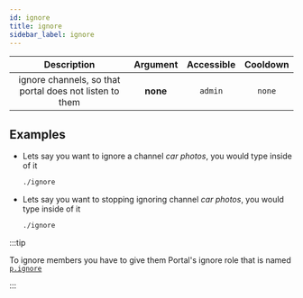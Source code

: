 ```yaml
---
id: ignore
title: ignore
sidebar_label: ignore
---
```


|                       Description                       | Argument | Accessible | Cooldown |
| :-----------------------------------------------------: | :------: | :--------: | :------: |
| ignore channels, so that portal does not listen to them | __none__ |  `admin`   |  `none`  |

## Examples

* Lets say you want to ignore a channel _car photos_, you would type inside of it
    ```bash
    ./ignore
    ```

* Lets say you want to stopping ignoring channel _car photos_, you would type inside of it
    ```bash
    ./ignore
    ```

:::tip

To ignore members you have to give them Portal's ignore role that is named [`p.ignore`](/help/#q-how-can-i-give-members-authority)

:::
